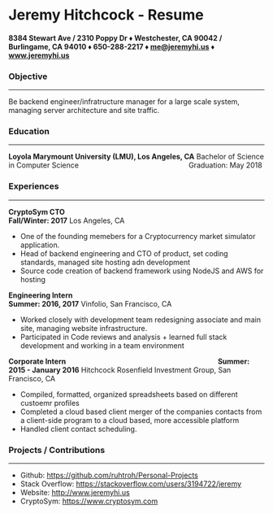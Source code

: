 Jeremy Hitchcock - Resume
===

#### 8384 Stewart Ave / 2310 Poppy Dr ♦ Westchester, CA 90042 / Burlingame, CA 94010 ♦ 650-288-2217 ♦ me@jeremyhi.us ♦ www.jeremyhi.us

### __Objective__
---

Be backend engineer/infratructure manager for a large scale system, managing server architecture and site traffic.

### __Education__
---

__Loyola Marymount University (LMU), Los Angeles, CA__
Bachelor of Science in Computer Science &nbsp;&nbsp;&nbsp;&nbsp;&nbsp;&nbsp;&nbsp;&nbsp;&nbsp;&nbsp;&nbsp;&nbsp;&nbsp;&nbsp;&nbsp;&nbsp;&nbsp;&nbsp;&nbsp;&nbsp;&nbsp;&nbsp;&nbsp;&nbsp;&nbsp;&nbsp;&nbsp;&nbsp;&nbsp;&nbsp;&nbsp;&nbsp;&nbsp;&nbsp;&nbsp;&nbsp;&nbsp;&nbsp;&nbsp;&nbsp;&nbsp;&nbsp;&nbsp;&nbsp;&nbsp;&nbsp;&nbsp;&nbsp;&nbsp;&nbsp;&nbsp;&nbsp;&nbsp; Graduation: May 2018

### __Experiences__
---

__CryptoSym CTO__ &nbsp;&nbsp;&nbsp;&nbsp;&nbsp;&nbsp;&nbsp;&nbsp;&nbsp;&nbsp;&nbsp;&nbsp;&nbsp;&nbsp;&nbsp;&nbsp;&nbsp;&nbsp;&nbsp;&nbsp;&nbsp;&nbsp;&nbsp;&nbsp;&nbsp;&nbsp;&nbsp;&nbsp;&nbsp;&nbsp;&nbsp;&nbsp;&nbsp;&nbsp;&nbsp;&nbsp;&nbsp;&nbsp;&nbsp;&nbsp;&nbsp;&nbsp;&nbsp;&nbsp;&nbsp;&nbsp;&nbsp;&nbsp;&nbsp;&nbsp;&nbsp;&nbsp;&nbsp;&nbsp;&nbsp;&nbsp;&nbsp;&nbsp;&nbsp;&nbsp;&nbsp;&nbsp;&nbsp;&nbsp;&nbsp;&nbsp;&nbsp;&nbsp;&nbsp;&nbsp;&nbsp;&nbsp;&nbsp;&nbsp;&nbsp;&nbsp;&nbsp;&nbsp;&nbsp;&nbsp;&nbsp;&nbsp;&nbsp;&nbsp;&nbsp;&nbsp;&nbsp;&nbsp;&nbsp;&nbsp;&nbsp;&nbsp;&nbsp;&nbsp;&nbsp;&nbsp; __Fall/Winter: 2017__
Los Angeles, CA

* One of the founding memebers for a Cryptocurrency market simulator application.
* Head of backend engineering and CTO of product, set coding standards, managed site hosting adn development
* Source code creation of backend framework using NodeJS and AWS for hosting

__Engineering Intern__ &nbsp;&nbsp;&nbsp;&nbsp;&nbsp;&nbsp;&nbsp;&nbsp;&nbsp;&nbsp;&nbsp;&nbsp;&nbsp;&nbsp;&nbsp;&nbsp;&nbsp;&nbsp;&nbsp;&nbsp;&nbsp;&nbsp;&nbsp;&nbsp;&nbsp;&nbsp;&nbsp;&nbsp;&nbsp;&nbsp;&nbsp;&nbsp;&nbsp;&nbsp;&nbsp;&nbsp;&nbsp;&nbsp;&nbsp;&nbsp;&nbsp;&nbsp;&nbsp;&nbsp;&nbsp;&nbsp;&nbsp;&nbsp;&nbsp;&nbsp;&nbsp;&nbsp;&nbsp;&nbsp;&nbsp;&nbsp;&nbsp;&nbsp;&nbsp;&nbsp;&nbsp;&nbsp;&nbsp;&nbsp;&nbsp;&nbsp;&nbsp;&nbsp;&nbsp;&nbsp;&nbsp;&nbsp;&nbsp;&nbsp;&nbsp;&nbsp;&nbsp;&nbsp;&nbsp;&nbsp;&nbsp;&nbsp;&nbsp;&nbsp;&nbsp;&nbsp; __Summer: 2016, 2017__
Vinfolio, San Francisco, CA

* Worked closely with development team redesigning associate and main site, managing website infrastructure.
* Participated in Code reviews and analysis + learned full stack development and working in a team environment

__Corporate Intern__ &nbsp;&nbsp;&nbsp;&nbsp;&nbsp;&nbsp;&nbsp;&nbsp;&nbsp;&nbsp;&nbsp;&nbsp;&nbsp;&nbsp;&nbsp;&nbsp;&nbsp;&nbsp;&nbsp;&nbsp;&nbsp;&nbsp;&nbsp;&nbsp;&nbsp;&nbsp;&nbsp;&nbsp;&nbsp;&nbsp;&nbsp;&nbsp;&nbsp;&nbsp;&nbsp;&nbsp;&nbsp;&nbsp;&nbsp;&nbsp;&nbsp;&nbsp;&nbsp;&nbsp;&nbsp;&nbsp;&nbsp;&nbsp;&nbsp;&nbsp;&nbsp;&nbsp;&nbsp;&nbsp;&nbsp;&nbsp;&nbsp;&nbsp;&nbsp;&nbsp;&nbsp;&nbsp;&nbsp;&nbsp;&nbsp;&nbsp;&nbsp;&nbsp;&nbsp;&nbsp;&nbsp;&nbsp;&nbsp;&nbsp; __Summer: 2015 - January 2016__
Hitchcock Rosenfield Investment Group, San Francisco, CA

* Compiled, formatted, organized spreadsheets based on different custoemr profiles
* Completed a cloud based client merger of the companies contacts from a client-side program to a cloud based, more accessible platform
* Handled client contact scheduling.

### __Projects / Contributions__
---

* Github: https://github.com/ruhtroh/Personal-Projects
* Stack Overflow: https://stackoverflow.com/users/3194722/jeremy
* Website: http://www.jeremyhi.us
* CryptoSym: https://www.cryptosym.com
